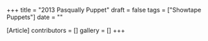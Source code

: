 +++
title = "2013 Pasqually Puppet"
draft = false
tags = ["Showtape Puppets"]
date = ""

[Article]
contributors = []
gallery = []
+++